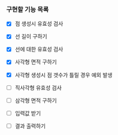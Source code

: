 ### 구현할 기능 목록
- [x] 점 생성시 유효성 검사
- [x] 선 길이 구하기
- [x] 선에 대한 유효성 검사
- [x] 사각형 면적 구하기
- [x] 사각형 생성시 점 갯수가 틀릴 경우 예외 발생
- [ ] 직사각형 유효성 검사
- [ ] 삼각형 면적 구하기
- [ ] 입력값 받기
- [ ] 결과 출력하기






